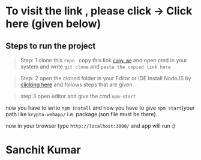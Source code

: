# To visit the link , please click -> Click here (given below)
## Steps to run the project
>Step: 1
clone this `repo ` copy this link <a href="https://github.com/Sanchitanwar0007/Crypto-webapp.git">`copy me`</a> and open cmd in your system and write `git clone` and `paste the copied link here`

>Step: 2
open the cloned folder in your Editor or IDE
Install NodeJS by <a href="https://nodejs.org/en/download/">clicking here</a>
and follows steps that are given.

>step:3
open editor and give the cmd `npm-start`

now you have to write `npm install` and now you have to give `npm start`(your path like `krypto-webapp/` i.e. package.json file must be there).

now in your browser type `http://localhost:3000/` and app will run :)

# Sanchit Kumar
